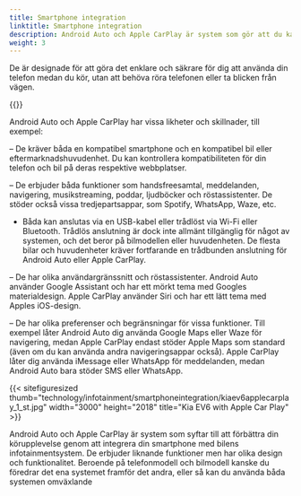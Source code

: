 ```yaml
---
title: Smartphone integration
linktitle: Smartphone integration
description: Android Auto och Apple CarPlay är system som gör att du kan koppla din smartphone till bilens infotainmentsystem och komma åt några av telefonens funktioner på bilens display.
weight: 3
---
```

<!-- markdownlint-disable MD033 -->
De är designade för att göra det enklare och säkrare för dig att använda din telefon medan du kör, utan att behöva röra telefonen eller ta blicken från vägen.

{{<evkxdisplayaddarticle />}}

Android Auto och Apple CarPlay har vissa likheter och skillnader, till exempel:

– De kräver båda en kompatibel smartphone och en kompatibel bil eller eftermarknadshuvudenhet. Du kan kontrollera kompatibiliteten för din telefon och bil på deras respektive webbplatser.

– De erbjuder båda funktioner som handsfreesamtal, meddelanden, navigering, musikstreaming, poddar, ljudböcker och röstassistenter. De stöder också vissa tredjepartsappar, som Spotify, WhatsApp, Waze, etc.

- Båda kan anslutas via en USB-kabel eller trådlöst via Wi-Fi eller Bluetooth. Trådlös anslutning är dock inte allmänt tillgänglig för något av systemen, och det beror på bilmodellen eller huvudenheten. De flesta bilar och huvudenheter kräver fortfarande en trådbunden anslutning för Android Auto eller Apple CarPlay.

– De har olika användargränssnitt och röstassistenter. Android Auto använder Google Assistant och har ett mörkt tema med Googles materialdesign. Apple CarPlay använder Siri och har ett lätt tema med Apples iOS-design.

– De har olika preferenser och begränsningar för vissa funktioner. Till exempel låter Android Auto dig använda Google Maps eller Waze för navigering, medan Apple CarPlay endast stöder Apple Maps som standard (även om du kan använda andra navigeringsappar också). Apple CarPlay låter dig använda iMessage eller WhatsApp för meddelanden, medan Android Auto bara stöder SMS eller WhatsApp.

{{< sitefiguresized thumb="technology/infotainment/smartphoneintegration/kiaev6applecarplay_1_st.jpg" width="3000" height="2018" title="Kia EV6 with Apple Car Play" >}}

Android Auto och Apple CarPlay är system som syftar till att förbättra din körupplevelse genom att integrera din smartphone med bilens infotainmentsystem. De erbjuder liknande funktioner men har olika design och funktionalitet. Beroende på telefonmodell och bilmodell kanske du föredrar det ena systemet framför det andra, eller så kan du använda båda systemen omväxlande
